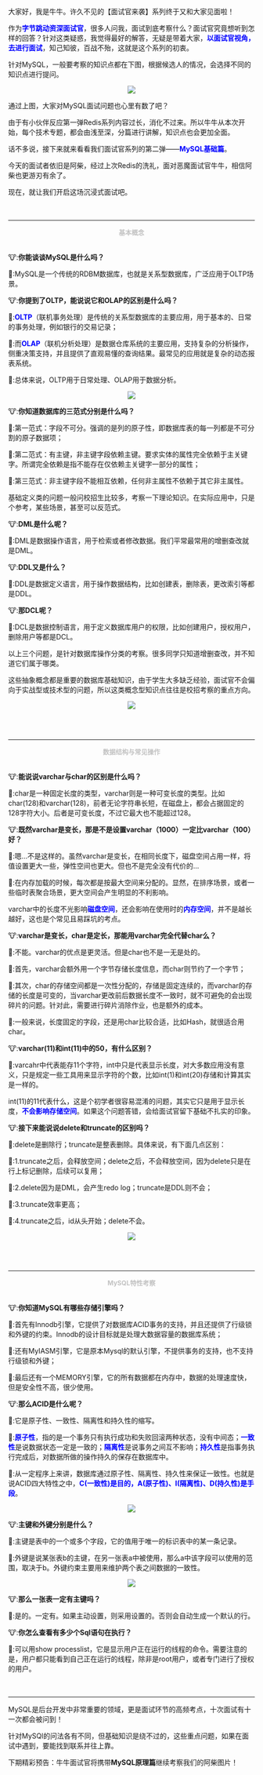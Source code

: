 大家好，我是牛牛。许久不见的【面试官来袭】系列终于又和大家见面啦！

作为<b><font color=blue>字节跳动资深面试官</font></b>，很多人问我，面试到底考察什么？面试官究竟想听到怎样的回答？针对这类疑惑，我觉得最好的解答，无疑是带着大家，<b><font color=blue>以面试官视角，去进行面试</font></b>，知己知彼，百战不殆，这就是这个系列的初衷。

针对MySQL，一般要考察的知识点都在下图，根据候选人的情况，会选择不同的知识点进行提问。
<center>

![](https://files.mdnice.com/user/13621/a6afec8d-0b60-4257-b2b2-c5e5f548df3d.png)</center>

通过上图，大家对MySQL面试问题也心里有数了吧？

由于有小伙伴反应第一弹Redis系列内容过长，消化不过来。所以牛牛从本次开始，每个技术专题，都会由浅至深，分篇进行讲解，知识点也会更加全面。

话不多说，接下来就来看看我们面试官系列的第二弹——<b><font color=blue>MySQL基础篇</font></b>。

今天的面试者依旧是阿柴，经过上次Redis的洗礼，面对恶魔面试官牛牛，相信阿柴也更游刃有余了。

现在，就让我们开启这场沉浸式面试吧。
</br>
</br>
</br>
***
<p align="center"><b><font size=2 color=#c2c2c2>基本概念</font></b></p>
</br>
🐮:<b>你能谈谈MySQL是什么吗？</b>

🐶:MySQL是一个传统的RDBM数据库，也就是关系型数据库，广泛应用于OLTP场景。

🐮:<b>你提到了OLTP，能说说它和OLAP的区别是什么吗？</b>

🐶:<b><font color=blue>OLTP</font></b>（联机事务处理）是传统的关系型数据库的主要应用，用于基本的、日常的事务处理，例如银行的交易记录；

🐶:而<b><font color=blue>OLAP</font></b>（联机分析处理）是数据仓库系统的主要应用，支持复杂的分析操作，侧重决策支持，并且提供了直观易懂的查询结果。最常见的应用就是复杂的动态报表系统。

🐶:总体来说，OLTP用于日常处理、OLAP用于数据分析。
<center>

![](https://files.mdnice.com/user/13621/dd1b26cd-0c7e-4230-8032-56cd2027f45f.png)</center>

🐮:<b>你知道数据库的三范式分别是什么吗？</b>

🐶:第一范式：字段不可分。强调的是列的原子性，即数据库表的每一列都是不可分割的原子数据项；

🐶:第二范式：有主键，非主键字段依赖主键。要求实体的属性完全依赖于主关键字。所谓完全依赖是指不能存在仅依赖主关键字一部分的属性；

🐶:第三范式：非主键字段不能相互依赖，任何非主属性不依赖于其它非主属性。

基础定义类的问题一般问校招生比较多，考察一下理论知识。在实际应用中，只是个参考，某些场景，甚至可以反范式。

🐮:<b>DML是什么呢？</b>

🐶:DML是数据操作语言，用于检索或者修改数据。我们平常最常用的增删查改就是DML。

🐮:<b>DDL又是什么？</b>

🐶:DDL是数据定义语言，用于操作数据结构，比如创建表，删除表，更改索引等都是DDL。

🐮:<b>那DCL呢？</b>

🐶:DCL是数据控制语言，用于定义数据库用户的权限，比如创建用户，授权用户，删除用户等都是DCL。

以上三个问题，是针对数据库操作分类的考察。很多同学只知道增删查改，并不知道它们属于哪类。

这些抽象概念都是重要的数据库基础知识，由于学生大多缺乏经验，面试官不会偏向于实战型或技术型的问题，所以这类概念型知识点往往是校招考察的重点方向。
<center>
  
![](https://files.mdnice.com/user/13621/dd5fb239-6b42-4b31-806f-c7e26134893c.png)</center>
</br>
</br>
***
<p align="center"><b><font size=2 color=#c2c2c2>数据结构与常见操作</font></b></p>
</br>
🐮:<b>能说说varchar与char的区别是什么吗？</b>

🐶:char是一种固定长度的类型，varchar则是一种可变长度的类型。比如char(128)和varchar(128)，前者无论字符串长短，在磁盘上，都会占据固定的128字符大小。后者是可变长度，不过它最大也不能超过128。

🐮:<b>既然varchar是变长，那是不是设置varchar（1000）一定比varchar（100）好？</b>

🐶:嗯...不是这样的。虽然varchar是变长，在相同长度下，磁盘空间占用一样，将值设置更大一些，弹性空间也更大。但也不是完全没有代价的...

🐶:在内存加载的时候，每次都是按最大空间来分配的。显然，在排序场景，或者一些临时表聚合场景，更大空间会产生明显的不利影响。

varchar中的长度不光影响<b><font color=blue>磁盘空间</b></font>，还会影响在使用时的<b><font color=blue>内存空间</b></font>，并不是越长越好，这也是个常见且易踩坑的考点。

🐮:<b>varchar是变长，char是定长，那能用varchar完全代替char么？</b>

🐶:不能。varchar的优点是更灵活。但是char也不是一无是处的。

🐶:首先，varchar会额外用一个字节存储长度信息，而char则节约了一个字节；

🐶:其次，char的存储空间都是一次性分配的，存储是固定连续的，而varchar的存储的长度是可变的，当varchar更改前后数据长度不一致时，就不可避免的会出现碎片的问题。针对此，需要进行碎片消除作业，也是额外的成本。

🐶:一般来说，长度固定的字段，还是用char比较合适，比如Hash，就很适合用char。

🐮:<b>varchar(11)和int(11)中的50，有什么区别？</b>

🐶:varcahr中代表能存11个字符，int中只是代表显示长度，对大多数应用没有意义，只是规定一些工具用来显示字符的个数，比如int(1)和int(20)存储和计算其实是一样的。

int(11)的11代表什么，这是个初学者很容易混淆的问题，其实它只是用于显示长度，<b><font color=blue>不会影响存储空间</font></b>。如果这个问题答错，会给面试官留下基础不扎实的印象。

🐮:<b>接下来能说说delete和truncate的区别吗？</b>

🐶:delete是删除行；truncate是整表删除。具体来说，有下面几点区别：

🐶:1.truncate之后，会释放空间；delete之后，不会释放空间，因为delete只是在行上标记删除，后续可以复用；

🐶:2.delete因为是DML，会产生redo log；truncate是DDL则不会；

🐶:3.truncate效率更高；

🐶:4.truncate之后，id从头开始；delete不会。
<center>

![](https://files.mdnice.com/user/13621/565d940b-b924-4557-bd8e-afca84b51144.png)</center>
</br>
</br>
***
<p align="center"><b><font size=2 color=#c2c2c2>MySQL特性考察</font></b></p>
</br>
🐮:<b>你知道MySQL有哪些存储引擎吗？</b>

🐶:首先有Innodb引擎，它提供了对数据库ACID事务的支持，并且还提供了行级锁和外键的约束。Innodb的设计目标就是处理大数据容量的数据库系统；

🐶:还有MyIASM引擎，它是原本Mysql的默认引擎，不提供事务的支持，也不支持行级锁和外键；

🐶:最后还有一个MEMORY引擎，它的所有数据都在内存中，数据的处理速度快，但是安全性不高，很少使用。

🐮:<b>那么ACID是什么呢？</b>

🐶:它是原子性、一致性、隔离性和持久性的缩写。

🐶:<b><font color=blue>原子性</font></b>，指的是一个事务只有执行成功和失败回滚两种状态，没有中间态；<b><font color=blue>一致性</font></b>是说数据状态一定是一致的；<b><font color=blue>隔离性</font></b>是说事务之间互不影响；<b><font color=blue>持久性</font></b>是指事务执行完成后，对数据所做的操作持久的保存在数据库中。

🐶:从一定程序上来讲，数据库通过原子性、隔离性、持久性来保证一致性。也就是说ACID四大特性之中，<b><font color=blue>C(一致性)是目的，A(原子性)、I(隔离性)、D(持久性)是手段</font></b>。
<center>

![](https://files.mdnice.com/user/13621/db223628-d415-46a2-a9cd-a1332b23dafb.png)</center>

🐮:<b>主键和外键分别是什么？</b>

🐶:主键是表中的一个或多个字段，它的值用于唯一的标识表中的某一条记录。

🐶:外键是说某张表b的主键，在另一张表a中被使用，那么a中该字段可以使用的范围，取决于b。外键约束主要用来维护两个表之间数据的一致性。
<center>

![](https://files.mdnice.com/user/13621/b5b4838a-8ea7-4992-91c3-e0dc30e20e50.png)</center>

🐮:<b>那么一张表一定有主键吗？</b>

🐶:是的。一定有。如果主动设置，则采用设置的。否则会自动生成一个默认的行。

🐮:<b>你怎么查看有多少个Sql语句在执行？</b>

🐶:可以用show processlist，它是显示用户正在运行的线程的命令。需要注意的是，用户都只能看到自己正在运行的线程，除非是root用户，或者专门进行了授权的用户。
</br>
</br>
</br>
***
MySQL是后台开发中非常重要的领域，更是面试环节的高频考点，十次面试有十一次都会被问到！

针对MySQl的问法各有不同，但基础知识是绕不过的，这些重点问题，如果在面试中遇到，要能找到联系并往上靠。

下期精彩预告：牛牛面试官将携带<b>MySQL原理篇</b>继续考察我们的阿柴图片！